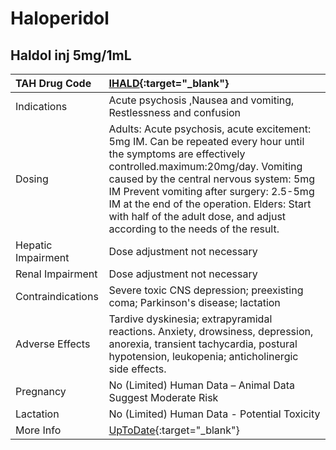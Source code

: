 # Haloperidol

## Haldol inj 5mg/1mL

| TAH Drug Code      | [IHALD](https://www.tahsda.org.tw/drugs/hissearch.php?drug_code=IHALD){:target="_blank"}                                                                                                                                                                                                                                                                                |
|:-------------------|:------------------------------------------------------------------------------------------------------------------------------------------------------------------------------------------------------------------------------------------------------------------------------------------------------------------------------------------------------------------------|
| Indications        | Acute psychosis ,Nausea and vomiting, Restlessness and confusion                                                                                                                                                                                                                                                                                                        |
| Dosing             | Adults: Acute psychosis, acute excitement: 5mg IM. Can be repeated every hour until the symptoms are effectively controlled.maximum:20mg/day. Vomiting caused by the central nervous system: 5mg IM Prevent vomiting after surgery: 2.5-5mg IM at the end of the operation. Elders: Start with half of the adult dose, and adjust according to the needs of the result. |
| Hepatic Impairment | Dose adjustment not necessary                                                                                                                                                                                                                                                                                                                                           |
| Renal Impairment   | Dose adjustment not necessary                                                                                                                                                                                                                                                                                                                                           |
| Contraindications  | Severe toxic CNS depression; preexisting coma; Parkinson's disease; lactation                                                                                                                                                                                                                                                                                           |
| Adverse Effects    | Tardive dyskinesia; extrapyramidal reactions. Anxiety, drowsiness, depression, anorexia, transient tachycardia, postural hypotension, leukopenia; anticholinergic side effects.                                                                                                                                                                                         |
| Pregnancy          | No (Limited) Human Data – Animal Data Suggest Moderate Risk                                                                                                                                                                                                                                                                                                             |
| Lactation          | No (Limited) Human Data - Potential Toxicity                                                                                                                                                                                                                                                                                                                            |
| More Info          | [UpToDate](https://www.uptodate.com/contents/haloperidol-drug-information){:target="_blank"}                                                                                                                                                                                                                                                                            |


